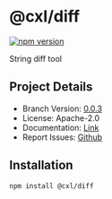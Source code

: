 # @cxl/diff 
	
[![npm version](https://badge.fury.io/js/%40cxl%2Fdiff.svg)](https://badge.fury.io/js/%40cxl%2Fdiff)

String diff tool

## Project Details

-   Branch Version: [0.0.3](https://npmjs.com/package/@cxl/diff/v/0.0.3)
-   License: Apache-2.0
-   Documentation: [Link](https://cxlio.github.io/cxl/diff)
-   Report Issues: [Github](https://github.com/cxlio/cxl/issues)

## Installation

	npm install @cxl/diff


